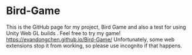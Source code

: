 # Bird-Game
This is the GitHub page for my project, Bird Game and also a test for using Unity Web GL builds
.
Feel free to try my game!
https://evandongchen.github.io/Bird-Game/
Unfortunately, some web extensions stop it from working, so please use incognito if that happens.
